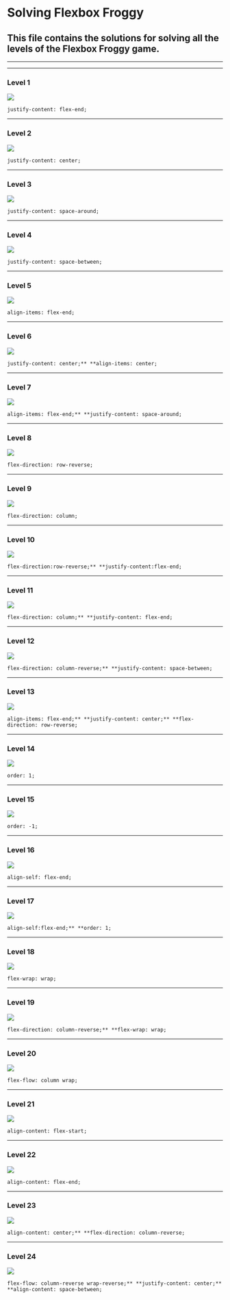 # Solving Flexbox Froggy

## This file contains the solutions for solving all the levels of the Flexbox Froggy game.

***
***
### Level 1
![](./Pictures/1.png)

`justify-content: flex-end;`

***
### Level 2
![](./Pictures/2.png)

`justify-content: center;`

***
### Level 3
![](./Pictures/3.png)

`justify-content: space-around;`

***
### Level 4
![](./Pictures/4.png)

`justify-content: space-between;`

***
### Level 5
![](./Pictures/5.png)

`align-items: flex-end;`

***
### Level 6
![](./Pictures/6.png)

`justify-content: center;**
**align-items: center;`

***
### Level 7
![](./Pictures/7.png)

`align-items: flex-end;**
**justify-content: space-around;`

***
### Level 8
![](./Pictures/8.png)

`flex-direction: row-reverse;`

***
### Level 9
![](./Pictures/9.png)

`flex-direction: column;`

***
### Level 10
![](./Pictures/10.png)

`flex-direction:row-reverse;**
**justify-content:flex-end;`

***
### Level 11
![](./Pictures/11.png)

`flex-direction: column;**
**justify-content: flex-end;`

***
### Level 12
![](./Pictures/12.png)

`flex-direction: column-reverse;**
**justify-content: space-between;`

***
### Level 13
![](./Pictures/13.png)

`align-items: flex-end;**
**justify-content: center;**
**flex-direction: row-reverse;`

***
### Level 14
![](./Pictures/14.png)

`order: 1;`

***
### Level 15
![](./Pictures/15.png)

`order: -1;`

***
### Level 16
![](./Pictures/16.png)

`align-self: flex-end;`

***
### Level 17
![](./Pictures/17.png)

`align-self:flex-end;**
**order: 1;`

***
### Level 18
![](./Pictures/18.png)

`flex-wrap: wrap;`

***
### Level 19
![](./Pictures/19.png)

`flex-direction: column-reverse;**
**flex-wrap: wrap;`

***
### Level 20
![](./Pictures/20.png)

`flex-flow: column wrap;`

***
### Level 21
![](./Pictures/21.png)

`align-content: flex-start;`

***
### Level 22
![](./Pictures/22.png)

`align-content: flex-end;`

***
### Level 23
![](./Pictures/23.png)

`align-content: center;**
**flex-direction: column-reverse;`

***
### Level 24
![](./Pictures/24.png)

`flex-flow: column-reverse wrap-reverse;**
**justify-content: center;**
**align-content: space-between;`
